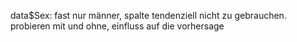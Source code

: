data$Sex: fast nur männer, spalte tendenziell nicht zu gebrauchen. probieren mit und ohne, einfluss auf die vorhersage